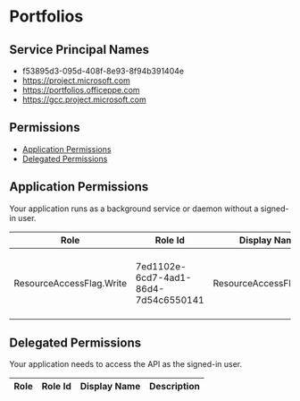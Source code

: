 # Portfolios
## Service Principal Names
- f53895d3-095d-408f-8e93-8f94b391404e
- https://project.microsoft.com
- https://portfolios.officeppe.com
- https://gcc.project.microsoft.com

 ## Permissions
- [Application Permissions](#application-permissions)
- [Delegated Permissions](#delegated-permissions)

## Application Permissions
Your application runs as a background service or daemon without a signed-in user.

| Role | Role Id | Display Name | Description |
|---|---|---|---|
| ResourceAccessFlag.Write | 7ed1102e-6cd7-4ad1-86d4-7d54c6550141 | ResourceAccessFlag.Write | Provides access to refresh access flag of Project resources |

## Delegated Permissions
Your application needs to access the API as the signed-in user. 

| Role | Role Id | Display Name | Description |
|---|---|---|---|

